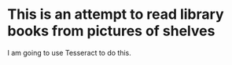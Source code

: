 # This is an attempt to read library books from pictures of shelves

I am going to use Tesseract to do this.
